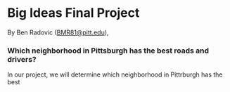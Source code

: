 # Big Ideas Final Project
By Ben Radovic (BMR81@pitt.edu), 

### Which neighborhood in Pittsburgh has the best roads and drivers?
In our project, we will determine which neighborhood in Pittrburgh has the best 
